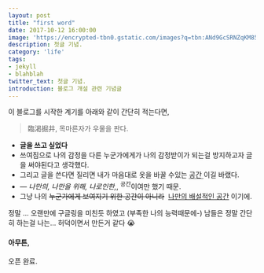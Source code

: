 ```yaml
---
layout: post
title: "first word"
date: 2017-10-12 16:00:00
image: 'https://encrypted-tbn0.gstatic.com/images?q=tbn:ANd9GcSRNZqKM85Z_obj1zlOBE2DCtQHdjmAnDQQsw7wW_N_A5svSB2p8Q'
description: 첫글 기념.
category: 'life'
tags:
- jekyll
- blahblah
twitter_text: 첫글 기념.
introduction: 블로그 개설 관련 기념글
---
```


이 블로그를 시작한 계기를 아래와 같이 간단히 적는다면,

> 臨渴掘井, 목마른자가 우물을 판다.

- **글을 쓰고 싶었다**
- 쓰여짐으로 나의 감정을 다른 누군가에게가 나의 감정받이가 되는걸 방지하고자 글을 써야된다고 생각했다.
- 그리고 글을 쓴다면 질리면 내가 마음대로 옷을 바꿀 수있는 <abbr title="HyperText Markup Langage">공간 </abbr> 이길 바랬다.
- <cite>&mdash; 나만의, 나만을 위해, 나로인한,</cite>, <sup>공간</sup>이여만 했기 때문.
- 그냥 나의 <del>누군가에게 보여지기 위한 공간이 아니라</del>  <ins>나만의 배설적인 공간</ins> 이기에.

정말 ... 오랜만에 구글링을 미친듯 하였고 (부족한 나의 능력때문에-)
남들은 정말 간단히 하는걸 나는... 허덕이면서 만든거 같다 😭

#### 아무튼,
오픈 완료.
